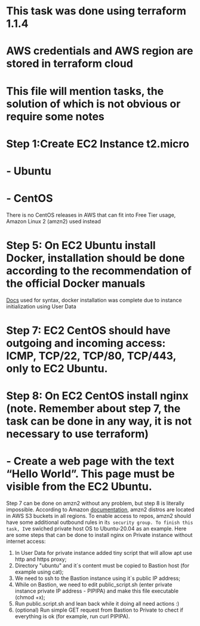 # This task was done using terraform 1.1.4
# AWS credentials and AWS region are stored in terraform cloud
# This file will mention tasks, the solution of which is not obvious or require some notes

# Step 1:Create EC2 Instance t2.micro
#        - Ubuntu
#        - CentOS

There is no CentOS releases in AWS that can fit into Free Tier usage, Amazon Linux 2 (amzn2) used instead

# Step 5: On EC2 Ubuntu install Docker, installation should be done according to the recommendation of the official Docker manuals 

<a href="https://docs.docker.com/engine/install/ubuntu/">Docs</a> used for syntax, docker installation was complete due to instance initialization using User Data

# Step 7: EC2 CentOS should have outgoing and incoming access: ICMP, TCP/22, TCP/80, TCP/443, only to EC2 Ubuntu. 
# Step 8: On EC2 CentOS install nginx (note. Remember about step 7, the task can be done in any way, it is not necessary to use terraform)
# - Create a web page with the text “Hello World”. This page must be visible from the  EC2 Ubuntu.

Step 7 can be done on amzn2 without any problem, but step 8 is literally impossible.
According to Amazon <a href="https://aws.amazon.com/ru/premiumsupport/knowledge-center/ec2-al1-al2-update-yum-without-internet/">documentation</a>,
amzn2 distros are located in AWS S3 buckets in all regions. To enable access to repos, amzn2 should have some additional outbound rules in it`s security group.
To finish this task, I`ve swiched private host OS to Ubuntu-20.04 as an example.
Here are some steps that can be done to install nginx on Private instance without internet access:<br>
1. In User Data for private instance added tiny script that will allow apt use http and https proxy;
2. Directory "ubuntu" and it\`s content must be copied to Bastion host (for example using cat);
3. We need to ssh to the Bastion instance using it\`s public IP address;
4. While on Bastion, we need to edit public_script.sh (enter private instance private IP address - PIPIPA) and make this file executable (chmod +x);
5. Run public.script.sh and lean back while it doing all need actions :)
6. (optional) Run simple GET request from Bastion to Private to chect if everything is ok (for example, run curl PIPIPA).